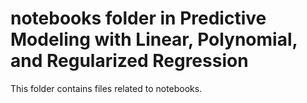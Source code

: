 # notebooks folder in Predictive Modeling with Linear, Polynomial, and Regularized Regression 
This folder contains files related to notebooks. 
